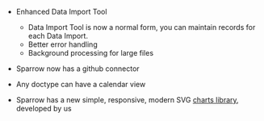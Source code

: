 - Enhanced Data Import Tool
	- Data Import Tool is now a normal form, you can maintain records for each Data Import.
	- Better error handling
	- Background processing for large files

- Sparrow now has a github connector

- Any doctype can have a calendar view

- Sparrow has a new simple, responsive, modern SVG [charts library](https://github.com/sparrownova/charts), developed by us